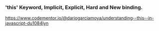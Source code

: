 ### 'this' Keyword, Implicit, Explicit, Hard and New binding.

https://www.codementor.io/@dariogarciamoya/understanding--this--in-javascript-du1084lyn